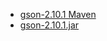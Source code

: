 - [gson-2.10.1 Maven](https://mvnrepository.com/artifact/com.google.code.gson/gson)
- [gson-2.10.1.jar](https://repo1.maven.org/maven2/com/google/code/gson/gson/2.10.1/gson-2.10.1.jar)
